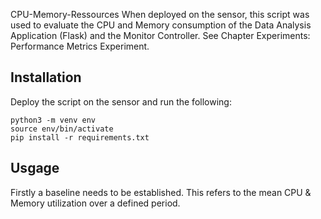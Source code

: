 CPU-Memory-Ressources
When deployed on the sensor, this script was used to evaluate the CPU and Memory consumption of the Data Analysis Application (Flask) 
and the Monitor Controller. See Chapter Experiments: Performance Metrics Experiment.

## Installation
Deploy the script on the sensor and run the following:
```
python3 -m venv env
source env/bin/activate
pip install -r requirements.txt
```

## Usgage
Firstly a baseline needs to be established. This refers to the mean CPU & Memory utilization over a defined period. 
